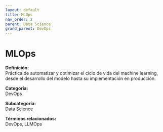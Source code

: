 ```yaml
---
layout: default
title: MLOps
nav_order: 2
parent: Data Science
grand_parent: DevOps
---
```


# MLOps

**Definición:**  
Práctica de automatizar y optimizar el ciclo de vida del machine learning, desde el desarrollo del modelo hasta su implementación en producción.

**Categoría:**  
DevOps  

**Subcategoría:**  
Data Science

**Términos relacionados:**  
DevOps, LLMOps
